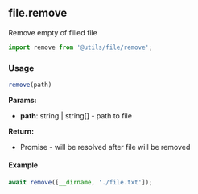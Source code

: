 ## file.remove

Remove empty of filled file

```javascript
import remove from '@utils/file/remove';
```

### Usage

```javascript
remove(path)
```

**Params:**

* **path**: string | string[] - path to file

**Return:**

* Promise<void> - will be resolved after file will be removed

#### Example

```javascript
await remove([__dirname, './file.txt']);
```